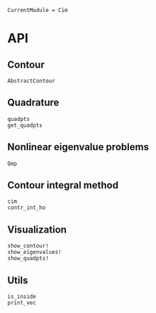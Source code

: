 ```@meta
CurrentModule = Cim
```

# API

## Contour

```@docs
AbstractContour
```

## Quadrature

```@docs
quadpts
get_quadpts
```

## Nonlinear eigenvalue problems

```@docs
Qep
```

## Contour integral method

```@docs
cim
contr_int_ho
```

## Visualization

```@docs
show_contour!
show_eigenvalues!
show_quadpts!
```

## Utils

```@docs
is_inside
print_vec
```